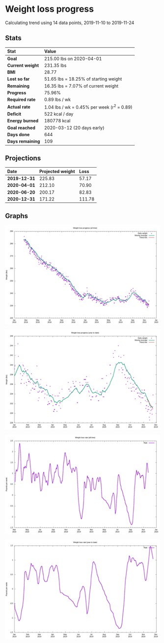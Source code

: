# Weight loss progress

Calculating trend using 14 data points, 2019-11-10 to 2019-11-24

## Stats

Stat|Value
:-|:-
**Goal**|215.00 lbs on 2020-04-01
**Current weight**|231.35 lbs
**BMI**|28.77
**Lost so far**|51.65 lbs = 18.25% of starting weight
**Remaining**|16.35 lbs =  7.07% of current  weight
**Progress**|75.96%
**Required rate**|0.89 lbs / wk
**Actual rate**|1.04 lbs / wk = 0.45% per week  (r<sup>2</sup> = 0.89)
**Deficit**|522 kcal / day
**Energy burned**|180778 kcal
**Goal reached**|2020-03-12 (20 days early)
**Days done**|644
**Days remaining**|109

## Projections

Date|Projected weight|Loss
:-|:-|:-
**2019-12-31**|225.83|57.17
**2020-04-01**|212.10|70.90
**2020-06-20**|200.17|82.83
**2020-12-31**|171.22|111.78

## Graphs

![](weight-graph-alltime.png)

![](weight-graph-ytd.png)

![](rate-graph-alltime.png)

![](rate-graph-ytd.png)
